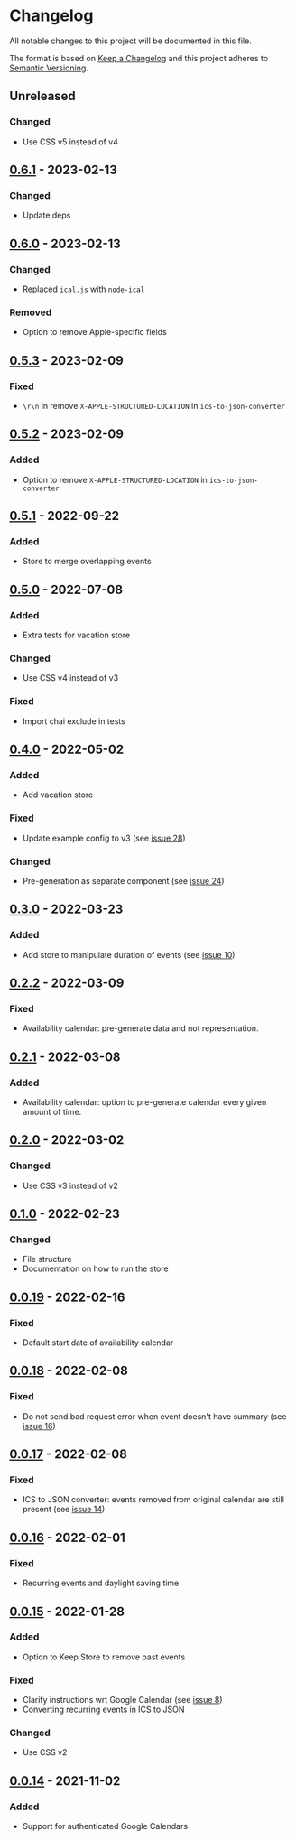 # Changelog

All notable changes to this project will be documented in this file.

The format is based on [Keep a Changelog](http://keepachangelog.com/en/1.0.0/)
and this project adheres to [Semantic Versioning](http://semver.org/spec/v2.0.0.html).

## Unreleased

### Changed
- Use CSS v5 instead of v4

## [0.6.1] - 2023-02-13

### Changed
- Update deps

## [0.6.0] - 2023-02-13

### Changed
- Replaced `ical.js` with `node-ical`

### Removed
- Option to remove Apple-specific fields

## [0.5.3] - 2023-02-09

### Fixed
- `\r\n` in remove `X-APPLE-STRUCTURED-LOCATION` in `ics-to-json-converter`

## [0.5.2] - 2023-02-09

### Added
- Option to remove `X-APPLE-STRUCTURED-LOCATION` in `ics-to-json-converter`

## [0.5.1] - 2022-09-22

### Added
- Store to merge overlapping events

## [0.5.0] - 2022-07-08

### Added
- Extra tests for vacation store

### Changed
- Use CSS v4 instead of v3

### Fixed
- Import chai exclude in tests

## [0.4.0] - 2022-05-02

### Added
- Add vacation store

### Fixed
- Update example config to v3 (see [issue 28](https://github.com/KNowledgeOnWebScale/solid-calendar-store/issues/28))

### Changed
- Pre-generation as separate component (see [issue 24](https://github.com/KNowledgeOnWebScale/solid-calendar-store/issues/24))

## [0.3.0] - 2022-03-23

### Added
- Add store to manipulate duration of events (see [issue 10](https://github.com/KNowledgeOnWebScale/solid-calendar-store/issues/10))

## [0.2.2] - 2022-03-09

### Fixed
- Availability calendar: pre-generate data and not representation.

## [0.2.1] - 2022-03-08

### Added
- Availability calendar: option to pre-generate calendar every given amount of time.

## [0.2.0] - 2022-03-02

### Changed
- Use CSS v3 instead of v2

## [0.1.0] - 2022-02-23

### Changed
- File structure
- Documentation on how to run the store

## [0.0.19] - 2022-02-16

### Fixed
- Default start date of availability calendar

## [0.0.18] - 2022-02-08

### Fixed
- Do not send bad request error when event doesn't have summary (see [issue 16](https://github.com/KNowledgeOnWebScale/solid-calendar-store/issues/16))

## [0.0.17] - 2022-02-08

### Fixed
- ICS to JSON converter: events removed from original calendar are still present (see [issue 14](https://github.com/KNowledgeOnWebScale/solid-calendar-store/issues/14))

## [0.0.16] - 2022-02-01

### Fixed
- Recurring events and daylight saving time

## [0.0.15] - 2022-01-28

### Added
- Option to Keep Store to remove past events

### Fixed
- Clarify instructions wrt Google Calendar (see [issue 8](https://github.com/KNowledgeOnWebScale/solid-calendar-store/issues/8))
- Converting recurring events in ICS to JSON

### Changed
- Use CSS v2

## [0.0.14] - 2021-11-02

### Added
- Support for authenticated Google Calendars


[0.6.1]: https://github.com/KNowledgeOnWebScale/solid-calendar-store/compare/v0.6.0...v0.6.1
[0.6.0]: https://github.com/KNowledgeOnWebScale/solid-calendar-store/compare/v0.5.3...v0.6.0
[0.5.3]: https://github.com/KNowledgeOnWebScale/solid-calendar-store/compare/v0.5.2...v0.5.3
[0.5.2]: https://github.com/KNowledgeOnWebScale/solid-calendar-store/compare/v0.5.1...v0.5.2
[0.5.1]: https://github.com/KNowledgeOnWebScale/solid-calendar-store/compare/v0.5.0...v0.5.1
[0.5.0]: https://github.com/KNowledgeOnWebScale/solid-calendar-store/compare/v0.4.0...v0.5.0
[0.4.0]: https://github.com/KNowledgeOnWebScale/solid-calendar-store/compare/v0.3.0...v0.4.0
[0.3.0]: https://github.com/KNowledgeOnWebScale/solid-calendar-store/compare/v0.2.2...v0.3.0
[0.2.2]: https://github.com/KNowledgeOnWebScale/solid-calendar-store/compare/v0.2.1...v0.2.2
[0.2.1]: https://github.com/KNowledgeOnWebScale/solid-calendar-store/compare/v0.2.0...v0.2.1
[0.2.0]: https://github.com/KNowledgeOnWebScale/solid-calendar-store/compare/v0.1.0...v0.2.0
[0.1.0]: https://github.com/KNowledgeOnWebScale/solid-calendar-store/compare/v0.0.19...v0.1.0
[0.0.19]: https://github.com/KNowledgeOnWebScale/solid-calendar-store/compare/v0.0.18...v0.0.19
[0.0.18]: https://github.com/KNowledgeOnWebScale/solid-calendar-store/compare/v0.0.17...v0.0.18
[0.0.17]: https://github.com/KNowledgeOnWebScale/solid-calendar-store/compare/v0.0.16...v0.0.17
[0.0.16]: https://github.com/KNowledgeOnWebScale/solid-calendar-store/compare/v0.0.15...v0.0.16
[0.0.15]: https://github.com/KNowledgeOnWebScale/solid-calendar-store/compare/v0.0.14...v0.0.15
[0.0.14]: https://github.com/KNowledgeOnWebScale/solid-calendar-store/compare/v0.0.5...v0.0.14
